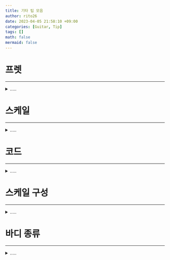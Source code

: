```yaml
--- 
title: 기타 팁 모음 
author: rito26 
date: 2023-04-05 21:58:10 +09:00 
categories: [Guitar, Tip] 
tags: [] 
math: false 
mermaid: false 
--- 
```


# 프렛
--- 

<details>
<summary markdown="span"> 
.....
</summary>

![image](https://raw.githubusercontent.com/rito26/Archive/main/_images/tips/프렛전체.jpg)

![image](https://raw.githubusercontent.com/rito26/Archive/main/_images/tips/프렛별-스케일표.jpg)

</details>


# 스케일
---

<details>
<summary markdown="span"> 
.....
</summary>

![image](https://raw.githubusercontent.com/rito26/Archive/main/_images/tips/메이저-스케일표.png)

![image](https://raw.githubusercontent.com/rito26/Archive/main/_images/tips/메이저-마이너-연관-스케일표.png)

</details>


# 코드
---

<details>
<summary markdown="span"> 
.....
</summary>

![image](https://raw.githubusercontent.com/rito26/Archive/main/_images/tips/전체코드표1_upscale.png)

![image](https://raw.githubusercontent.com/rito26/Archive/main/_images/tips/초보자코드표1.jpg)

![image](https://raw.githubusercontent.com/rito26/Archive/main/_images/tips/초보자코드표2.jpg)

![image](https://raw.githubusercontent.com/rito26/Archive/main/_images/tips/초보자코드표3.jpg)

![image](https://raw.githubusercontent.com/rito26/Archive/main/_images/tips/코드변환표.jpg)

</details>


# 스케일 구성
---

<details>
<summary markdown="span"> 
.....
</summary>

![image](https://raw.githubusercontent.com/rito26/Archive/main/_images/tips/C코드-구성음.png)

</details>


# 바디 종류
---

<details>
<summary markdown="span"> 
.....
</summary>

![image](https://raw.githubusercontent.com/rito26/Archive/main/_images/tips/바디종류.jpg)

</details>

